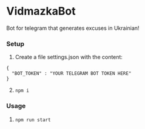 # VidmazkaBot
Bot for telegram that generates excuses in Ukrainian!

### Setup

1. Create a file settings.json with the content:

```
{
  "BOT_TOKEN" : "YOUR TELEGRAM BOT TOKEN HERE"
}
```

2. `npm i`


### Usage

1. `npm run start`
